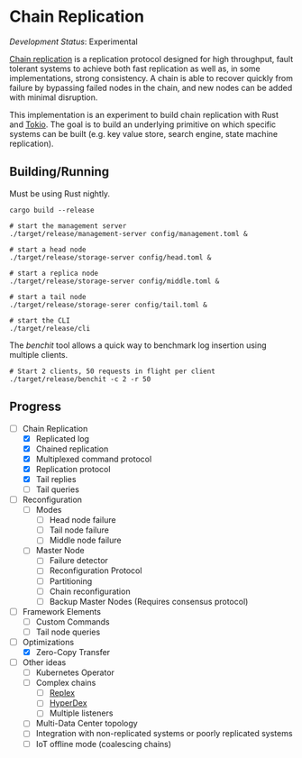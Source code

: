 # Chain Replication

*Development Status*: Experimental

[Chain replication](https://www.cs.cornell.edu/home/rvr/papers/OSDI04.pdf) is a replication protocol designed for high throughput, 
fault tolerant systems to achieve both fast
replication as well as, in some implementations, strong consistency. A chain is able to recover quickly from failure
by bypassing failed nodes in the chain, and new nodes can be added with minimal disruption.

This implementation is an experiment to build chain replication with Rust and [Tokio](https://tokio.rs). The goal is to build
an underlying primitive on which specific systems can be built (e.g. key value store, search engine, state machine replication).

## Building/Running

Must be using Rust nightly.

```shell
cargo build --release

# start the management server
./target/release/management-server config/management.toml &

# start a head node
./target/release/storage-server config/head.toml &

# start a replica node
./target/release/storage-server config/middle.toml &

# start a tail node
./target/release/storage-serer config/tail.toml &

# start the CLI
./target/release/cli
```

The *benchit* tool allows a quick way to benchmark log insertion using multiple clients.

```shell
# Start 2 clients, 50 requests in flight per client
./target/release/benchit -c 2 -r 50
```


## Progress

- [ ] Chain Replication
    - [X] Replicated log
    - [X] Chained replication
    - [X] Multiplexed command protocol
    - [X] Replication protocol
    - [X] Tail replies
    - [ ] Tail queries
- [ ] Reconfiguration
    - [ ] Modes
        - [ ] Head node failure
        - [ ] Tail node failure
        - [ ] Middle node failure
    - [ ] Master Node
        - [ ] Failure detector
        - [ ] Reconfiguration Protocol
        - [ ] Partitioning
        - [ ] Chain reconfiguration
        - [ ] Backup Master Nodes (Requires consensus protocol)
- [ ] Framework Elements
    - [ ] Custom Commands
    - [ ] Tail node queries
- [ ] Optimizations
    - [X] Zero-Copy Transfer
- [ ] Other ideas
    - [ ] Kubernetes Operator
    - [ ] Complex chains
        - [ ] [Replex](https://www.cs.princeton.edu/~mfreed/docs/replex-atc16.pdf)
        - [ ] [HyperDex](https://www.cs.cornell.edu/people/egs/papers/hyperdex-sigcomm.pdf)
        - [ ] Multiple listeners
    - [ ] Multi-Data Center topology
    - [ ] Integration with non-replicated systems or poorly replicated systems
    - [ ] IoT offline mode (coalescing chains)
